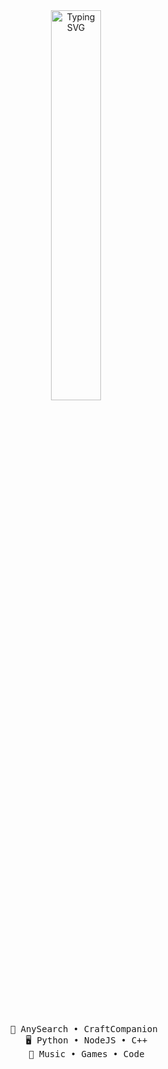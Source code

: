 <div align="center">
  <a href="https://git.io/typing-svg"><img src="https://readme-typing-svg.herokuapp.com?font=Paytone+One&size=30&pause=100&color=F74949&center=true&random=false&width=435&lines=French+developer;17+years+old;Future+student+at+Epitech" alt="Typing SVG" width="40%" /> </a>

  <br><br>
<pre>
    👑 AnySearch • CraftCompanion 
    🖥️ Python • NodeJS • C++
    💫 Music • Games • Code
</pre>
<br><br>
</div>
